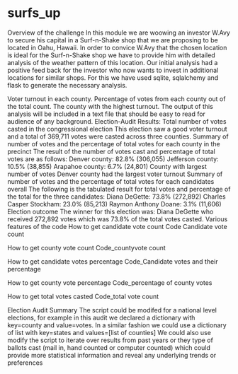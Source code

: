 # surfs_up
Overview of the challenge
In this module we are woowing an investor W.Avy to secure his capital in a Surf-n-Shake shop that we are proposing to be located in Oahu, Hawaii. In order to convice W.Avy that the chosen location is ideal for the Surf-n-Shake shop we have to provide him with detailed analysis of the weather pattern of this location. Our initial analysis had a positive feed back for the investor who now wants to invest in additional locations for similar shops.  For this we have used sqlite, sqlalchemy and flask to generate the necessary analysis. 

Voter turnout in each county.
Percentage of votes from each county out of the total count.
The county with the highest turnout. The output of this analysis will be included in a text file that should be easy to read for audience of any background.
Election-Audit Results:
Total number of votes casted in the congressional election
This election saw a good voter turnout and a total of 369,711 votes were casted across three counties.
Summary of number of votes and the percentage of total votes for each county in the precinct
The result of the number of votes cast and percentage of total votes are as follows:
Denver county: 82.8% (306,055)
Jefferson county: 10.5% (38,855)
Arapahoe county: 6.7% (24,801)
County with largest number of votes
Denver county had the largest voter turnout
Summary of number of votes and the percentage of total votes for each candidates overall
The following is the tabulated result for total votes and percentage of the total for the three candidates:
Diana DeGette: 73.8% (272,892)
Charles Casper Stockham: 23.0% (85,213)
Raymon Anthony Doane: 3.1% (11,606)
Election outcome
The winner for this election was:
Diana DeGette who received 272,892 votes which was 73.8% of the total votes casted.
Various features of the code
How to get candidate vote count
Code Candidate vote count

How to get county vote count
Code_countyvote count

How to get candidate votes percentage
Code_Candidate votes and their percentage

How to get county vote percentage
Code_percentage of county votes

How to get total votes casted
Code_total vote count

Election Audit Summary
The script could be modifed for a national level elections, for example in this audit we declared a dictionary with key=county and value=votes. In a similar fashion we could use a dictionary of list with key=states and values=[list of counties]
We could also use modify the script to iterate over results from past years or they type of ballots cast (mail in, hand counted or computer counted) which could provide more statistical information and reveal any underlying trends or preferences
